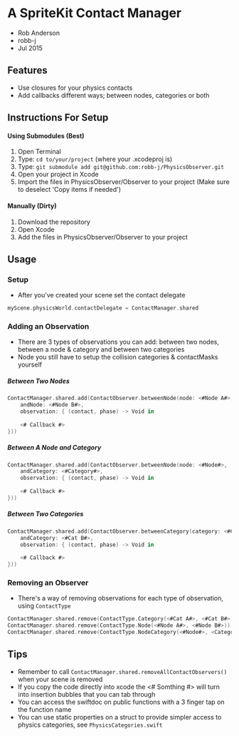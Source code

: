 # A SpriteKit Contact Manager
- Rob Anderson
- robb-j
- Jul 2015


## Features
- Use closures for your physics contacts
- Add callbacks different ways; between nodes, categories or both


## Instructions For Setup
#### Using Submodules (Best)
1. Open Terminal
2. Type: `cd to/your/project` (where your .xcodeproj is)
3. Type: `git submodule add git@github.com:robb-j/PhysicsObserver.git`
4. Open your project in Xcode
5. Import the files in PhysicsObserver/Observer to your project (Make sure to deselect 'Copy items if needed')

#### Manually (Dirty)
1. Download the repository
2. Open Xcode
3. Add the files in PhysicsObserver/Observer to your project


## Usage
### Setup
- After you've created your scene set the contact delegate
```swift
myScene.physicsWorld.contactDelegate = ContactManager.shared
```

### Adding an Observation
- There are 3 types of observations you can add: between two nodes, between a node & category and between two categories
- Node you still have to setup the collision categories & contactMasks yourself

##### Between Two Nodes
```swift
ContactManager.shared.add(ContactObserver.betweenNode(node: <#Node A#>,
	andNode: <#Node B#>,
	observation: { (contact, phase) -> Void in
	
	<# Callback #>
}))
```

##### Between A Node and Category
```swift
ContactManager.shared.add(ContactObserver.betweenNode(node: <#Node#>,
	andCategory: <#Category#>,
	observation: { (contact, phase) -> Void in
	
	<# Callback #>
}))
```

##### Between Two Categories
```swift
ContactManager.shared.add(ContactObserver.betweenCategory(category: <#Cat A#>,
	andCategory: <#Cat B#>,
	observation: { (contact, phase) -> Void in
	
	<# Callback #>
}))
```

### Removing an Observer
- There's a way of removing observations for each type of observation, using `ContactType`
```swift
ContactManager.shared.remove(ContactType.Category(<#Cat A#>, <#Cat B#>))
ContactManager.shared.remove(ContactType.Node(<#Node A#>, <#Node B#>))
ContactManager.shared.remove(ContactType.NodeCategory(<#Node#>, <Category##>))
```


## Tips
- Remember to call `ContactManager.shared.removeAllContactObservers()` when your scene is removed
- If you copy the code directly into xcode the <# Somthing #> will turn into insertion bubbles that you can tab through
- You can access the swiftdoc on public functions with a 3 finger tap on the function name
- You can use static properties on a struct to provide simpler access to physics categories, see `PhysicsCategories.swift`
